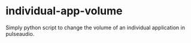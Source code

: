 # individual-app-volume
Simply python script to change the volume of an individual application in pulseaudio.
